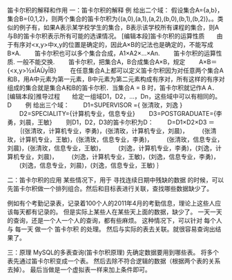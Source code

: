笛卡尔积的解释和作用
一：笛卡尔积的解释
例 给出二个域：
假设集合A={a,b}，集合B={0,1,2}，则两个集合的笛卡尔积为{(a,0),(a,1),(a,2),(b,0),(b,1),(b,2)}。。类似的例子有，如果A表示某学校学生的集合，B表示该学校所有课程的集合，则A与B的笛卡尔积表示所有可能的选课情况。 [编辑本段]笛卡尔积的运算性质　　由于有序对<x,y>中x,y的位置是确定的，因此A×B的记法也是确定的，不能写成B×A.
　　笛卡尔积也可以多个集合合成，A1×A2×…×An.
　　笛卡尔积的运算性质. 一般不能交换.
　　笛卡尔积，把集合A，B合成集合A×B，规定
　　A×B＝{<x,y>½xÎAÙyÎB}
　　在任意集合A上都可以定义笛卡尔积因为对任意两个集合A和B，用A中元素为第一元素，B中元素为第二元素构成有序对，所有这样的有序对组成的集合就是集合A和B的笛卡尔积．当集合A = B 时，笛卡尔积就记作A A． [编辑本段]推导过程　　给定一组域D1，D2，…，Dn，这些域中可以有相同的。D
　　例 给出三个域：
　　D1=SUPERVISOR ={ 张清玫，刘逸 }
　　D2=SPECIALITY={计算机专业，信息专业}
　　D3=POSTGRADUATE={李勇，刘晨，王敏}
　　则D1，D2，D3的笛卡尔积为D：
　　D=D1×D2×D3 ＝
　　｛(张清玫，计算机专业，李勇)，(张清玫，计算机专业，刘晨)，
　　(张清玫，计算机专业，王敏)，(张清玫，信息专业，李勇)，
　　(张清玫，信息专业，刘晨)，(张清玫，信息专业，王敏)，
　　(刘逸，计算机专业，李勇)，(刘逸，计算机专业，刘晨)，
　　(刘逸，计算机专业，王敏)，(刘逸，信息专业，李勇)，
　　(刘逸，信息专业，刘晨)，(刘逸，信息专业，王敏) ｝

二：笛卡尔积的应用
某些情况下，用于 寻找连续日期中残缺的数据 的时候，可以先笛卡尔积做一个排列组合。然后和目标表进行关联，查找哪些数据缺少了。

例如有个考勤记录表，记录着100个人的2011年4月的考勤信息，理论上这些人应该每天都有记录的。
但是实际上某些人在某些天上面的数据，缺少了。
一天一天的查询，还是一个人一个人的查询，都有些麻烦。
这种情况下，可以针对 每个人 与 每一天 做一个 笛卡尔积 的处理。
然后与实际的表去关联。就很容易查询出结果了。

三：原理
MySQL的多表查询(笛卡尔积原理)
先确定数据要用到哪些表。
将多个表先通过笛卡尔积变成一个表。
然后去除不符合逻辑的数据（根据两个表的关系去掉）。
最后当做是一个虚拟表一样来加上条件即可。


